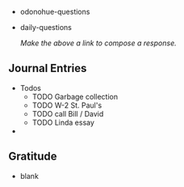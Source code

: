 - odonohue-questions
- daily-questions
  
  *Make the above a link to compose a response.*
## Journal Entries
- Todos
	- TODO Garbage collection
	- TODO W-2 St. Paul's
	- TODO call Bill / David
	- TODO Linda essay
-
## Gratitude
- blank